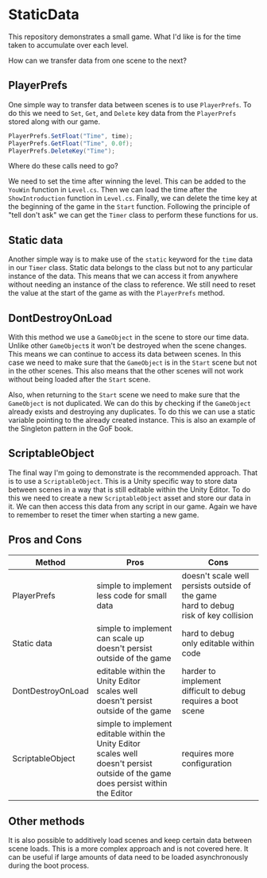 # StaticData

This repository demonstrates a small game. What I'd like is for the time taken to accumulate over each level.

How can we transfer data from one scene to the next?

## PlayerPrefs

One simple way to transfer data between scenes is to use `PlayerPrefs`. To do this we need to `Set`, `Get`, and `Delete` key data from the `PlayerPrefs` stored along with our game.

```.cs
PlayerPrefs.SetFloat("Time", time);
PlayerPrefs.GetFloat("Time", 0.0f);
PlayerPrefs.DeleteKey("Time");
```

Where do these calls need to go?

We need to set the time after winning the level. This can be added to the `YouWin` function in `Level.cs`. Then we can load the time after the `ShowIntroduction` function in `Level.cs`. Finally, we can delete the time key at the beginning of the game in the `Start` function. Following the principle of "tell don't ask" we can get the `Timer` class to perform these functions for us.

## Static data

Another simple way is to make use of the `static` keyword for the `time` data in our `Timer` class. Static data belongs to the class but not to any particular instance of the data. This means that we can access it from anywhere without needing an instance of the class to reference. We still need to reset the value at the start of the game as with the `PlayerPrefs` method.

## DontDestroyOnLoad

With this method we use a `GameObject` in the scene to store our time data. Unlike other `GameObject`s it won't be destroyed when the scene changes. This means we can continue to access its data between scenes. In this case we need to make sure that the `GameObject` is in the `Start` scene but not in the other scenes. This also means that the other scenes will not work without being loaded after the `Start` scene.

Also, when returning to the `Start` scene we need to make sure that the `GameObject` is not duplicated. We can do this by checking if the `GameObject` already exists and destroying any duplicates. To do this we can use a static variable pointing to the already created instance. This is also an example of the Singleton pattern in the GoF book.

## ScriptableObject

The final way I'm going to demonstrate is the recommended approach. That is to use a `ScriptableObject`. This is a Unity specific way to store data between scenes in a way that is still editable within the Unity Editor. To do this we need to create a new `ScriptableObject` asset and store our data in it. We can then access this data from any script in our game. Again we have to remember to reset the timer when starting a new game.

## Pros and Cons

| Method | Pros | Cons |
| --- | --- | --- |
| PlayerPrefs | simple to implement<br>less code for small data | doesn't scale well<br>persists outside of the game<br>hard to debug<br>risk of key collision |
| Static data | simple to implement<br>can scale up<br>doesn't persist outside of the game | hard to debug<br>only editable within code |
| DontDestroyOnLoad | editable within the Unity Editor<br>scales well<br>doesn't persist outside of the game | harder to implement<br>difficult to debug<br>requires a boot scene |
| ScriptableObject | simple to implement<br>editable within the Unity Editor<br>scales well<br>doesn't persist outside of the game<br>does persist within the Editor | requires more configuration |

## Other methods

It is also possible to additively load scenes and keep certain data between scene loads. This is a more complex approach and is not covered here. It can be useful if large amounts of data need to be loaded asynchronously during the boot process.
